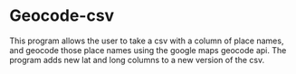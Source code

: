 # Geocode-csv

This program allows the user to take a csv with a column of place names, and geocode those place names using the google maps geocode api. The program adds new lat and long columns to a new version of the csv.
